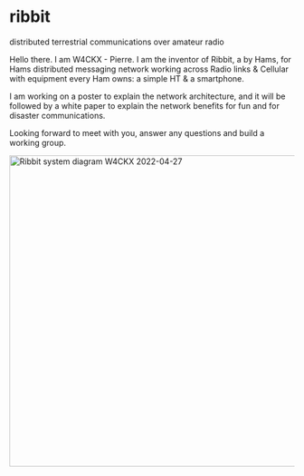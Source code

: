 # ribbit
distributed terrestrial communications over amateur radio


Hello there. I am W4CKX - Pierre.
I am the inventor of Ribbit, a by Hams, for Hams distributed messaging network working across Radio links & Cellular with equipment every Ham owns: a simple HT & a smartphone.

I am working on a poster to explain the network architecture, and it will be followed by a white paper to explain the network benefits for fun and for disaster communications.

Looking forward to meet with you, answer any questions and build a working group.


<img width="549" alt="Ribbit system diagram W4CKX  2022-04-27" src="https://user-images.githubusercontent.com/91791365/166080560-e0bb302a-73ab-4d41-90b7-cc39b840394c.png">
